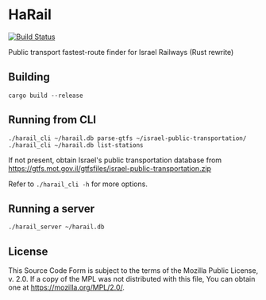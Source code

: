 # HaRail

[![Build Status](https://github.com/hadeutscher/RustyRail/workflows/CI/badge.svg)](https://github.com/hadeutscher/RustyRail/actions)

Public transport fastest-route finder for Israel Railways (Rust rewrite)

## Building

`cargo build --release`

## Running from CLI

```
./harail_cli ~/harail.db parse-gtfs ~/israel-public-transportation/
./harail_cli ~/harail.db list-stations
```

If not present, obtain Israel's public transportation database from https://gtfs.mot.gov.il/gtfsfiles/israel-public-transportation.zip

Refer to `./harail_cli -h` for more options.

## Running a server

```
./harail_server ~/harail.db
```

## License

This Source Code Form is subject to the terms of the Mozilla Public License, v. 2.0. If a copy of the MPL was not distributed with this file, You can obtain one at https://mozilla.org/MPL/2.0/.
